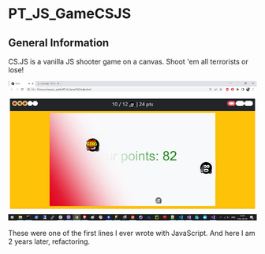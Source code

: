 # PT_JS_GameCSJS

## General Information

CS.JS is a vanilla JS shooter game on a canvas. Shoot 'em all terrorists or lose!

![CS.JS_Scrot](res/scrot/PT_JS_GameCSJS_cover.jpg)

These were one of the first lines I ever wrote with JavaScript. And here I am 2 years later, refactoring.
